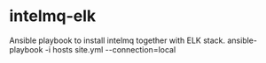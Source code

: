 # intelmq-elk
Ansible playbook to install intelmq together with ELK stack.
ansible-playbook -i hosts site.yml --connection=local

